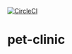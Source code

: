 [![CircleCI](https://circleci.com/gh/Artheli0n/pet-clinic.svg?style=svg&circle-token=1d9a5d86e4cd5e76fb480fbe4411fa2e0ce20cde)](https://circleci.com/gh/Artheli0n/pet-clinic)

# pet-clinic
